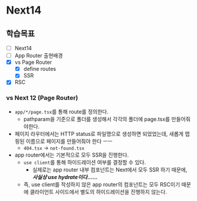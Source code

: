 # Next14

## 학습목표

- [ ] Next14
- [ ] App Router 출현배경
- [x] vs Page Router
  - [x] define routes
  - [x] SSR
- [x] RSC

### vs Next 12 (Page Router)

- `app/*/page.tsx`를 통해 route를 정의한다.
  - pathparam을 기준으로 폴더를 생성해서 각각의 폴더에 page.tsx를 만들어줘야한다.
- 페이지 라우터에서는 HTTP status로 파일명으로 생성하면 되었었는데, 새롭게 맵핑된 이름으로 페이지를 만들어줘야 한다 ㅡㅡ
  - `404.tsx` &rarr; `not-found.tsx`
- app router에서는 기본적으로 모두 SSR을 진행한다.
  - `use client`를 통해 하이드레이션 여부를 결정할 수 있다.
    - 실제로는 app router 내부 컴포넌트는 Next에서 모두 SSR 하기 때문에, **_사실상 use hydrate이다......_**
  - 즉, use client를 작성하지 않은 app router의 컴포넌트는 모두 RSC이기 때문에 클라이언트 사이드에서 별도의 하이드레이션을 진행하지 않는다.
